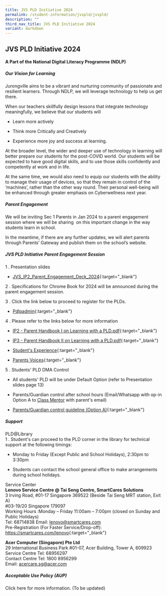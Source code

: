 ```yaml
---
title: JVS PLD Initiative 2024
permalink: /student-information/jvspld/jvspld/
description: ""
third_nav_title: JVS PLD Initiative 2024
variant: markdown
---
```

<h2>JVS PLD Initiative 2024</h2><h4>A Part of the National Digital Literacy Programme (NDLP)</h4><h5>Our Vision for Learning</h5><p>Jurongville aims to be a vibrant and nurturing community of passionate and resilient learners. Through NDLP, we will leverage technology to help us get there.</p><p>When our teachers skillfully design lessons that integrate technology meaningfully, we believe that our students will&nbsp;</p><ul data-tight="true" class="tight"><li><p>Learn more actively</p></li><li><p>Think more Critically and Creatively</p></li><li><p>Experience more joy and success at learning.</p></li></ul><p>At the broader level, the wider and deeper use of technology in learning will better prepare our students for the post-COVID world. Our students will be expected to have good digital skills, and to use those skills confidently and competently at work and in life.</p><p>At the same time, we would also need to equip our students with the ability to manage their usage of devices, so that they remain in control of the ‘machines’, rather than the other way round. Their personal well-being will be enhanced through greater emphasis on Cyberwellness next year.</p><h5>Parent Engagement</h5><p>We will be inviting Sec 1 Parents in Jan 2024 to a parent engagement session where we will be sharing&nbsp; on this important change in the way students learn in school.</p><p>In the meantime, if there are any further updates, we will alert parents through Parents’ Gateway and publish them on the school’s website.</p><h5>JVS PLD Initiative Parent Engagement Session</h5><p>1 . Presentation slides<br></p><ul data-tight="true" class="tight"><li><p><a href="/files/JVS_IP2_Parent_Engagement_Deck_2024.pdf" rel="noopener noreferrer nofollow" target="_blank">JVS_IP2_Parent_Engagement_Deck_2024</a>{:target="_blank"}</p></li></ul><p>2 . Specifications for Chrome Book for 2024 will be announced during the parent engagement session.</p><p>3 . Click the link below to proceed to register for the PLDs.<br></p><ul data-tight="true" class="tight"><li><p><a href="https://go.gov.sg/pdlpadmin" rel="noopener noreferrer nofollow" target="_blank">Pdlpadmin</a>{:target="_blank"}</p></li></ul><p>4 . Please refer to the links below for more information<br></p><ul data-tight="true" class="tight"><li><p><a href="/files/IP2___Parent_Handbook_I_on_Learning_with_a_PLD.pdf" rel="noopener noreferrer nofollow" target="_blank">IP2 - Parent Handbook I on Learning with a PLD.pdf</a>{:target="_blank"}<br></p></li><li><p><a href="/files/IP3___Parent_Handbook_II_on_Learning_with_a_PLD.pdf" rel="noopener noreferrer nofollow" target="_blank">IP3 - Parent Handbook II on Learning with a PLD.pdf</a>{:target="_blank"}<br></p></li><li><p><a href="http://www.youtube.com/watch?v=atVkNBXMVnY" rel="noopener noreferrer nofollow" target="_blank">Student's Experience</a>{:target="_blank"}<br></p></li><li><p><a href="https://go.gov.sg/parent-voxpop-1" rel="noopener noreferrer nofollow" target="_blank">Parents Voices</a>{:target="_blank"}</p></li></ul><p>5 . Students' PLD DMA Control<br></p><ul data-tight="true" class="tight"><li><p>All students' PLD will be under Default Option (refer to Presentation slides page 13)</p></li><li><p>Parents/Guardian control after school hours (Email/Whatsapp with op-in Option A to <a href="/student-information/class-mentors/" rel="noopener noreferrer nofollow" target="_blank">Class Mentor</a> with parent's email)</p></li><li><p><a href="/files/e-DMA-Parent-Guide-v2.0-Option-A-Chrome-OS.pdf" rel="noopener noreferrer nofollow" target="_blank">Parents/Guardian control guideline (Option A)</a>{:target="_blank"}</p></li></ul><h5>Support</h5><p>PLD@Library<br>1 . Student's can proceed to the PLD corner in the library for technical support at the following timings:</p><ul data-tight="true" class="tight"><li><p>Monday to Friday (Except Public and School Holidays), 2:30pm to 3:30pm</p></li><li><p>Students can contact the school general office to make arrangements during school holidays.</p></li></ul><p>Service Center<br><strong>Lenovo Service Centre @ Tai Seng Centre, SmartCares Solutions</strong><br>3 Irving Road, #01-17 Singapore 369522 (Beside Tai Seng MRT station, Exit A)<br>#03-19/20 Singapore 179097<br>Working Hours :Monday – Friday 11:00am – 7:00pm (closed on Sunday and Public Holidays)<br>Tel: 68714838 Email: <a href="mailto:lenovo@smartcares.com" rel="noopener noreferrer nofollow" target="_blank">lenovo@smartcares.com</a><br>Pre-Registration (For Faster Service/Drop-off): <a href="https://smartcares.com/lenovo" rel="noopener noreferrer nofollow" target="_blank">https://smartcares.com/lenovo</a>{:target="_blank"}</p><p><strong>Acer Computer (Singapore) Pte Ltd</strong><br>29 International Business Park #01-07, Acer Building, Tower A, 609923<br>Service Centre Tel: 68956297<br>Contact Centre Tel: 1800 8956299<br>Email: <a href="mailto:acercare.sg@acer.com" rel="noopener noreferrer nofollow" target="_blank">acercare.sg@acer.com</a></p><h5>Acceptable Use Policy (AUP)</h5><p>Click here for more information. (To be updated)</p>
